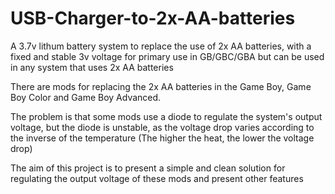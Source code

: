 # USB-Charger-to-2x-AA-batteries
A 3.7v lithum battery system to replace the use of 2x AA batteries, with a fixed and stable 3v voltage for primary use in GB/GBC/GBA but can be used in any system that uses 2x AA batteries

There are mods for replacing the 2x AA batteries in the Game Boy, Game Boy Color and Game Boy Advanced.

The problem is that some mods use a diode to regulate the system's output voltage, but the diode is unstable, as the voltage drop varies according to the inverse of the temperature (The higher the heat, the lower the voltage drop)

The aim of this project is to present a simple and clean solution for regulating the output voltage of these mods and present other features
